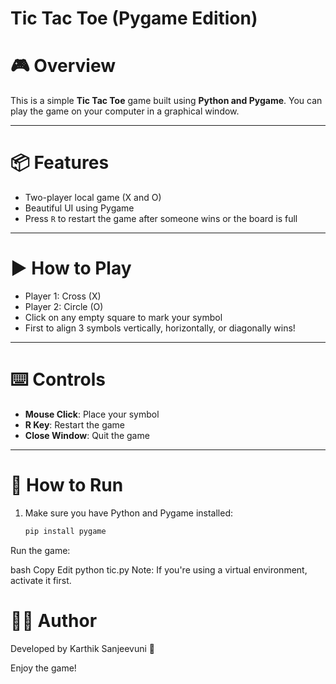 
# Tic Tac Toe (Pygame Edition)

# 🎮 Overview
This is a simple **Tic Tac Toe** game built using **Python and Pygame**. You can play the game on your computer in a graphical window.

---

# 📦 Features
- Two-player local game (X and O)
- Beautiful UI using Pygame
- Press `R` to restart the game after someone wins or the board is full

---

# ▶️ How to Play
- Player 1: Cross (X)
- Player 2: Circle (O)
- Click on any empty square to mark your symbol
- First to align 3 symbols vertically, horizontally, or diagonally wins!

---

# ⌨️ Controls
- **Mouse Click**: Place your symbol
- **R Key**: Restart the game
- **Close Window**: Quit the game

---

# 🚀 How to Run

1. Make sure you have Python and Pygame installed:
   ```bash
   pip install pygame
Run the game:

bash
Copy
Edit
python tic.py
Note: If you're using a virtual environment, activate it first.

# 👨‍💻 Author
Developed by Karthik Sanjeevuni 🎯

Enjoy the game!
